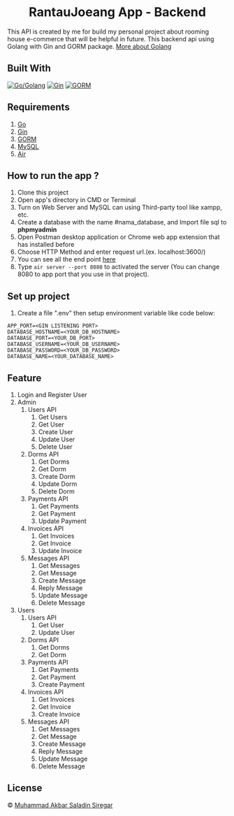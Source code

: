 <h1 align="center">RantauJoeang App - Backend</h1>

This API is created by me for build my personal project about rooming house e-commerce that will be helpful in future. This backend api using Golang with Gin and GORM package. [More about Golang](https://go.dev/)

## Built With

[![Go/Golang](https://img.shields.io/badge/Golang-1.23.2-cyan.svg?style=rounded-square)](https://go.dev/)
[![Gin](https://img.shields.io/badge/Gin-v.1.10-blue.svg?style=rounded-square)](https://gin-gonic.com/docs/)
[![GORM](https://img.shields.io/badge/Gorm-v.1.25-blue.svg?style=rounded-square)](https://gorm.io/)


## Requirements

1. <a href="https://go.dev/">Go</a>
2. <a href="https://gin-gonic.com/docs/">Gin</a>
3. <a href="https://gorm.io/">GORM</a>
4. <a href="https://www.mysql.com/">MySQL</a>
5. <a href="https://github.com/air-verse/air">Air</a>

## How to run the app ?

1. Clone this project
2. Open app's directory in CMD or Terminal
3. Turn on Web Server and MySQL can using Third-party tool like xampp, etc.
4. Create a database with the name #nama_database, and Import file sql to **phpmyadmin**
5. Open Postman desktop application or Chrome web app extension that has installed before
6. Choose HTTP Method and enter request url.(ex. localhost:3600/)
7. You can see all the end point [here](https://documenter.getpostman.com/view/14780095/2sAYdmmoQk)
8. Type `air server --port 8080` to activated the server (You can change 8080 to app port that you use in that project).

## Set up project

1. Create a file ".env" then setup environment variable like code below:

```
APP_PORT=<GIN LISTENING PORT>
DATABASE_HOSTNAME=<YOUR_DB_HOSTNAME>
DATABASE_PORT=<YOUR_DB_PORT>
DATABASE_USERNAME=<YOUR_DB_USERNAME>
DATABASE_PASSWORD=<YOUR_DB_PASSWORD>
DATABASE_NAME=<YOUR_DATABASE_NAME>
```

## Feature

1. Login and Register User
2. Admin
    1. Users API
        1. Get Users
        2. Get User
        3. Create User
        4. Update User
        5. Delete User
    2. Dorms API
        1. Get Dorms
        2. Get Dorm
        3. Create Dorm
        4. Update Dorm
        5. Delete Dorm
    3. Payments API
        1. Get Payments
        2. Get Payment
        4. Update Payment
    4. Invoices API
        1. Get Invoices
        2. Get Invoice
        3. Update Invoice
    5. Messages API
        1. Get Messages
        2. Get Message
        3. Create Message
        4. Reply Message
        5. Update Message
        6. Delete Message
3. Users
    1. Users API
        1. Get User
        2. Update User
    2. Dorms API
        1. Get Dorms
        2. Get Dorm
    3. Payments API
        1. Get Payments
        2. Get Payment
        3. Create Payment
    4. Invoices API
        1. Get Invoices
        2. Get Invoice
        3. Create Invoice
    5. Messages API
        1. Get Messages
        2. Get Message
        3. Create Message
        4. Reply Message
        5. Update Message
        6. Delete Message

## License

© [Muhammad Akbar Saladin Siregar](https://github.com/akbarsaladin36/)
